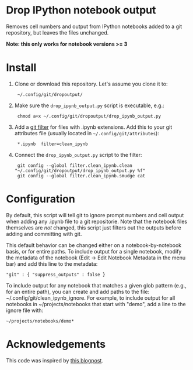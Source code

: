 # Drop IPython notebook output

Removes cell numbers and output from IPython notebooks added to a git repository,
but leaves the files unchanged.

__Note: this only works for notebook versions >= 3__

# Install

1. Clone or download this repository. Let's assume you clone it to:

        ~/.config/git/dropoutput/

2. Make sure the `drop_ipynb_output.py` script is executable, e.g.:

        chmod a+x ~/.config/git/dropoutput/drop_ipynb_output.py

3. Add a [git filter](https://git-scm.com/book/en/v2/Customizing-Git-Git-Attributes) for
files with .ipynb extensions. Add this to your git attributes file (usually located in
`~/.config/git/attributes`):

        *.ipynb  filter=clean_ipynb

4. Connect the `drop_ipynb_output.py` script to the filter:

        git config --global filter.clean_ipynb.clean "~/.config/git/dropoutput/drop_ipynb_output.py %f"
        git config --global filter.clean_ipynb.smudge cat

# Configuration

By default, this script will tell git to ignore prompt numbers and
cell output when adding any .ipynb file to a git repositorie. Note that the
notebook files themselves are *not* changed, this script just filters
out the outputs before adding and committing with git.

This default behavior can be changed either on a notebook-by-notebook
basis, or for entire paths. To include output for a single notebook, modify
the metadata of the notebook (Edit -> Edit Notebook Metadata in the menu bar)
and add this line to the metadata:

    "git" : { "suppress_outputs" : false }

To include output for any notebook that matches a given glob pattern (e.g.,
for an entire path), you can create and add paths to the file:
~/.config/git/clean_ipynb_ignore. For example, to include output for all
notebooks in ~/projects/notebooks that start with "demo", add a line to
the ignore file with:

    ~/projects/notebooks/demo*

# Acknowledgements

This code was inspired by [this blogpost](http://pascalbugnion.net/blog/ipython-notebooks-and-git.html).
